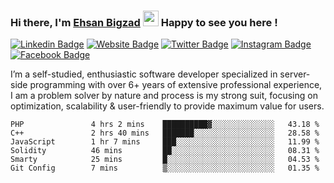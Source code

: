### Hi there, I'm <a href="https://teamartisans.com" target="_blank">Ehsan Bigzad</a> <img src="https://media.giphy.com/media/hvRJCLFzcasrR4ia7z/giphy.gif" width="25px"> Happy to see you here !

[![Linkedin Badge](https://img.shields.io/badge/-LinkedIn-0e76a8?style=flat-square&logo=Linkedin&logoColor=white)](https://linkedin.com/in/EhsanBigzad)
[![Website Badge](https://img.shields.io/badge/Website-3b5998?style=flat-square&logo=google-chrome&logoColor=white)](#)
[![Twitter Badge](https://img.shields.io/badge/-Twitter-00acee?style=flat-square&logo=Twitter&logoColor=white)](https://twitter.com/EhsanBigzad)
[![Instagram Badge](https://img.shields.io/badge/-Instagram-e4405f?style=flat-square&logo=Instagram&logoColor=white)](https://instagram.com/ehsanbigzad/)
[![Facebook Badge](https://img.shields.io/badge/-Facebook-0088cc?style=flat-square&logo=Facebook&logoColor=white)](https://facebook.com/EhsanBigzad7)

I’m a self-studied, enthusiastic software developer specialized in server-side programming with over 6+ years of extensive professional experience, I am a problem solver by nature and process is my strong suit, focusing on optimization, scalability & user-friendly to provide maximum value for users.

<!--START_SECTION:waka-->

```text
PHP               4 hrs 2 mins    ██████████▓░░░░░░░░░░░░░░   43.18 %
C++               2 hrs 40 mins   ███████░░░░░░░░░░░░░░░░░░   28.58 %
JavaScript        1 hr 7 mins     ███░░░░░░░░░░░░░░░░░░░░░░   11.99 %
Solidity          46 mins         ██░░░░░░░░░░░░░░░░░░░░░░░   08.31 %
Smarty            25 mins         █░░░░░░░░░░░░░░░░░░░░░░░░   04.53 %
Git Config        7 mins          ▒░░░░░░░░░░░░░░░░░░░░░░░░   01.35 %
```

<!--END_SECTION:waka-->
